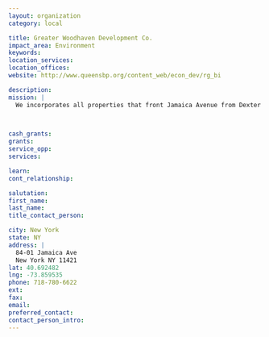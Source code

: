 ```yaml
---
layout: organization
category: local

title: Greater Woodhaven Development Co.
impact_area: Environment
keywords: 
location_services: 
location_offices: 
website: http://www.queensbp.org/content_web/econ_dev/rg_bi

description: 
mission: |
  We incorporates all properties that front Jamaica Avenue from Dexter Court to 100th Street. We contracts with outside vendors to provide security, sanitation, and graffiti vandalism removal services within the Woodhaven boundaries. Promotional and administrative activities have been undertaken through a management consultant. Unlike the promotional and administrative activities, sanitation and security services are supplemental to existing City Services. Since 1993, City Services have been maintained and enhanced by the us.

  

cash_grants: 
grants: 
service_opp: 
services: 

learn: 
cont_relationship: 

salutation: 
first_name: 
last_name: 
title_contact_person: 

city: New York
state: NY
address: |
  84-01 Jamaica Ave  
  New York NY 11421
lat: 40.692482
lng: -73.859535
phone: 718-780-6622
ext: 
fax: 
email: 
preferred_contact: 
contact_person_intro: 
---
```

